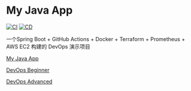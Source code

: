 # My Java App

[![CI](https://github.com/zhanzhanyao1/my-java-app/actions/workflows/ci.yml/badge.svg)](https://github.com/zhanzhanyao1/my-java-app/actions/workflows/ci.yml)
[![CD](https://github.com/zhanzhanyao1/my-java-app/actions/workflows/cd.yml/badge.svg)](https://github.com/zhanzhanyao1/my-java-app/actions/workflows/cd.yml)

一个Spring Boot + GitHub Actions + Docker + Terraform + Prometheus + AWS EC2 构建的 DevOps 演示项目

[My Java App](./docs/101.md)

[DevOps Beginner](./docs/devops_beginner_coverage.md)

[DevOps Advanced](./docs/devops_core_skills_advanced.md)
